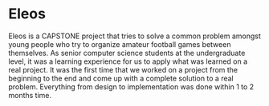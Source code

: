 # Eleos

Eleos is a CAPSTONE project that tries to solve a common problem amongst young people who try to organize amateur football
games between themselves. As senior computer science students at the undergraduate level, it was a learning experience for us 
to apply what was learned on a real project. It was the first time that we worked on a project from the beginning to the end 
and come up with a complete solution to a real problem. Everything from design to implementation was done within 1 to 2 months time.
